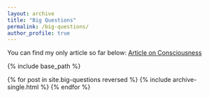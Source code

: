 ```yaml
---
layout: archive
title: "Big Questions"
permalink: /big-questions/
author_profile: true
---
```


You can find my only article so far below:
[Article on Consciousness](https://palombo.life/big-questions/consciousness)

{% include base_path %}

{% for post in site.big-questions reversed %}
  {% include archive-single.html %}
{% endfor %}
